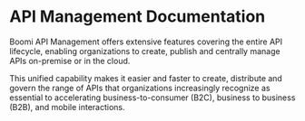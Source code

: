 # API Management Documentation 

<head>
  <meta name="guidename" content="API Management"/>
  <meta name="context" content="GUID-f39d2145-3582-46be-962f-104e80b7493b"/>
</head>


Boomi API Management offers extensive features covering the entire API lifecycle, enabling organizations to create, publish and centrally manage APIs on-premise or in the cloud.

This unified capability makes it easier and faster to create, distribute and govern the range of APIs that organizations increasingly recognize as essential to accelerating business-to-consumer \(B2C\), business to business \(B2B\), and mobile interactions.